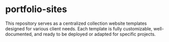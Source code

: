 # portfolio-sites
This repository serves as a centralized collection website templates designed for various client needs. Each template is fully customizable, well-documented, and ready to be deployed or adapted for specific projects.
